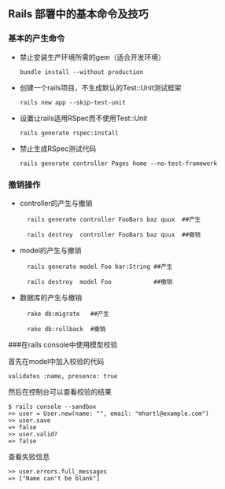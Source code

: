 Rails 部署中的基本命令及技巧
----

### 基本的产生命令

- 禁止安装生产环境所需的gem（适合开发环境）

    `bundle install --without production `

- 创建一个rails项目，不生成默认的Test::Unit测试框架

    `rails new app --skip-test-unit`

- 设置让rails适用RSpec而不使用Test::Unit
    
    `rails generate rspec:install`

- 禁止生成RSpec测试代码

    `rails generate controller Pages home --no-test-framework`

### 撤销操作

- controller的产生与撤销

  ```
    rails generate controller FooBars baz quux  ##产生

    rails destroy  controller FooBars baz quux  ##撤销
  ```

- model的产生与撤销

  ```
    rails generate model Foo bar:String ##产生
   
    rails destroy  model Foo            ##撤销
  ```

- 数据库的产生与撤销
    
  ```
    rake db:migrate   ##产生
    
    rake db:rollback  #撤销
  ```

###在rails console中使用模型校验

首先在model中加入校验的代码

`validates :name, presence: true`

然后在控制台可以查看校验的结果

```
$ rails console --sandbox
>> user = User.new(name: "", email: "mhartl@example.com")
>> user.save
=> false
>> user.valid?
=> false
```
查看失败信息

```
>> user.errors.full_messages
=> ["Name can't be blank"]
```


